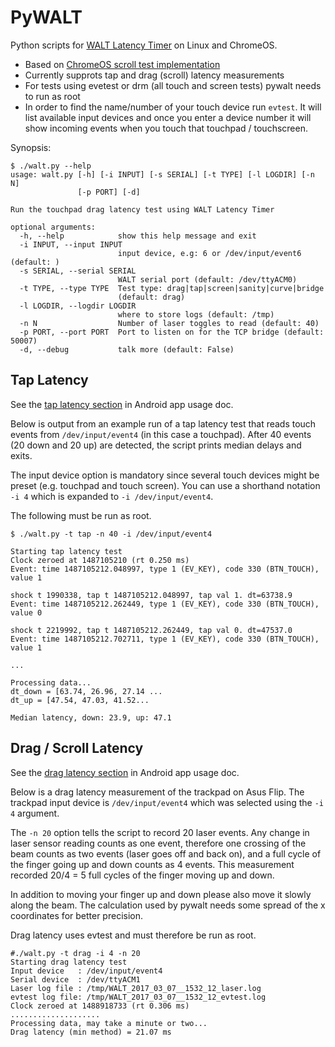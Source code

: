 # PyWALT
Python scripts for [WALT Latency Timer](https://github.com/google/walt) on Linux and ChromeOS.

 * Based on [ChromeOS scroll test implementation](https://chromium.googlesource.com/chromiumos/platform/touchbot/+/master/quickstep/)
 * Currently supprots tap and drag (scroll) latency measurements
 * For tests using evetest or drm (all touch and screen tests) pywalt needs to run as root
 * In order to find the name/number of your touch device run `evtest`. It will list available input devices and once you enter a device number it will show incoming events when you touch that touchpad / touchscreen.


Synopsis:
```
$ ./walt.py --help
usage: walt.py [-h] [-i INPUT] [-s SERIAL] [-t TYPE] [-l LOGDIR] [-n N]
               [-p PORT] [-d]

Run the touchpad drag latency test using WALT Latency Timer

optional arguments:
  -h, --help            show this help message and exit
  -i INPUT, --input INPUT
                        input device, e.g: 6 or /dev/input/event6 (default: )
  -s SERIAL, --serial SERIAL
                        WALT serial port (default: /dev/ttyACM0)
  -t TYPE, --type TYPE  Test type: drag|tap|screen|sanity|curve|bridge
                        (default: drag)
  -l LOGDIR, --logdir LOGDIR
                        where to store logs (default: /tmp)
  -n N                  Number of laser toggles to read (default: 40)
  -p PORT, --port PORT  Port to listen on for the TCP bridge (default: 50007)
  -d, --debug           talk more (default: False)
 ```


## Tap Latency ##
See the [tap latency section](../docs/usage/WALT_usage.md#tap-latency) in Android app usage doc.

Below is output from an example run of a tap latency test that reads touch events from `/dev/input/event4` (in this case a touchpad). After 40 events (20 down and 20 up) are detected, the script prints median delays and exits.

The input device option is mandatory since several touch devices might be preset (e.g. touchpad and touch screen). You can use a shorthand notation `-i 4` which is expanded to `-i /dev/input/event4`.

The following must be run as root.

```
$ ./walt.py -t tap -n 40 -i /dev/input/event4

Starting tap latency test
Clock zeroed at 1487105210 (rt 0.250 ms)
Event: time 1487105212.048997, type 1 (EV_KEY), code 330 (BTN_TOUCH), value 1

shock t 1990338, tap t 1487105212.048997, tap val 1. dt=63738.9
Event: time 1487105212.262449, type 1 (EV_KEY), code 330 (BTN_TOUCH), value 0

shock t 2219992, tap t 1487105212.262449, tap val 0. dt=47537.0
Event: time 1487105212.702711, type 1 (EV_KEY), code 330 (BTN_TOUCH), value 1

...

Processing data...
dt_down = [63.74, 26.96, 27.14 ...
dt_up = [47.54, 47.03, 41.52...

Median latency, down: 23.9, up: 47.1
```

## Drag / Scroll Latency ##
See the [drag latency section](../docs/usage/WALT_usage.md#dragscroll-latency) in Android app usage doc.

Below is a drag latency measurement of the trackpad on Asus Flip. The trackpad input device is `/dev/input/event4` which was selected using the `-i 4` argument.

The `-n 20` option tells the script to record 20 laser events. Any change in laser sensor reading counts as one event, therefore one crossing of the beam counts as two events (laser goes off and back on), and a full cycle of the finger going up and down counts as 4 events. This measurement recorded 20/4 = 5 full cycles of the finger moving up and down.

In addition to moving your finger up and down please also move it slowly along the beam. The calculation used by pywalt needs some spread of the x coordinates for better precision.

Drag latency uses evtest and must therefore be run as root.

```
#./walt.py -t drag -i 4 -n 20
Starting drag latency test
Input device   : /dev/input/event4
Serial device  : /dev/ttyACM1
Laser log file : /tmp/WALT_2017_03_07__1532_12_laser.log
evtest log file: /tmp/WALT_2017_03_07__1532_12_evtest.log
Clock zeroed at 1488918733 (rt 0.306 ms)
....................
Processing data, may take a minute or two...
Drag latency (min method) = 21.07 ms
```
